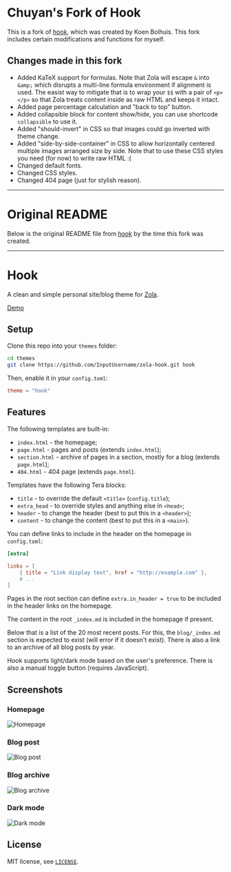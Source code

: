 # Chuyan's Fork of Hook

This is a fork of [hook](https://github.com/InputUsername/zola-hook.git), which was created by Koen Bolhuis. This fork includes certain modifications and functions for myself.

## Changes made in this fork

- Added KaTeX support for formulas.
  Note that Zola will escape `&` into `&amp;` which disrupts a multi-line formula environment if alignment is used. The easist way to mitigate that is to wrap your `$$` with a pair of `<p></p>` so that Zola treats content inside as raw HTML and keeps it intact.
- Added page percentage calculation and "back to top" button.
- Added collapsible block for content show/hide, you can use shortcode `collapsible` to use it.
- Added "should-invert" in CSS so that images could go inverted with theme change.
- Added "side-by-side-container" in CSS to allow horizontally centered multiple images arranged size by side.
  Note that to use these CSS styles you need (for now) to write raw HTML :(
- Changed default fonts.
- Changed CSS styles.
- Changed 404 page (just for stylish reason).

--------

# Original README

Below is the original README file from [hook](https://github.com/InputUsername/zola-hook.git) by the time this fork was created.

--------

# Hook

A clean and simple personal site/blog theme for [Zola](https://getzola.org).

[Demo](https://inputusername.github.io/zola-hook/)

## Setup

Clone this repo into your `themes` folder:
```sh
cd themes
git clone https://github.com/InputUsername/zola-hook.git hook
```

Then, enable it in your `config.toml`:
```toml
theme = "hook"
```

## Features

The following templates are built-in:
- `index.html` - the homepage;
- `page.html` - pages and posts (extends `index.html`);
- `section.html` - archive of pages in a section, mostly for a blog (extends `page.html`);
- `404.html` - 404 page (extends `page.html`).

Templates have the following Tera blocks:
- `title` - to override the default `<title>` (`config.title`);
- `extra_head` - to override styles and anything else in `<head>`;
- `header` - to change the header (best to put this in a `<header>`);
- `content` - to change the content (best to put this in a `<main>`).

You can define links to include in the header on the homepage in `config.toml`:
```toml
[extra]

links = [
    { title = "Link display text", href = "http://example.com" },
    # ...
]
```

Pages in the root section can define `extra.in_header = true` to be included in the header links on the homepage.

The content in the root `_index.md` is included in the homepage if present.

Below that is a list of the 20 most recent posts. For this, the `blog/_index.md` section is expected to exist
(will error if it doesn't exist). There is also a link to an archive of all blog posts by year.

Hook supports light/dark mode based on the user's preference. There is also a manual toggle button
(requires JavaScript).

## Screenshots

### Homepage

![Homepage](screenshot.png)

### Blog post
![Blog post](screenshot2.png)

### Blog archive
![Blog archive](screenshot3.png)

### Dark mode
![Dark mode](screenshot4.png)

## License

MIT license, see [`LICENSE`](https://github.com/InputUsername/zola-hook/blob/main/LICENSE).
